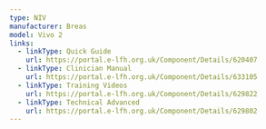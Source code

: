 ```yaml
---
type: NIV
manufacturer: Breas
model: Vivo 2
links:
  - linkType: Quick Guide
    url: https://portal.e-lfh.org.uk/Component/Details/620407
  - linkType: Clinician Manual
    url: https://portal.e-lfh.org.uk/Component/Details/633105
  - linkType: Training Videos
    url: https://portal.e-lfh.org.uk/Component/Details/629822
  - linkType: Technical Advanced
    url: https://portal.e-lfh.org.uk/Component/Details/629802
---
```

